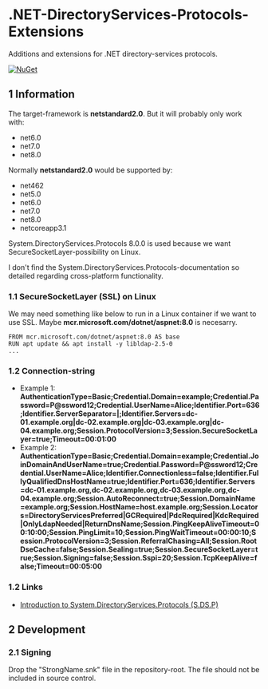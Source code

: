 # .NET-DirectoryServices-Protocols-Extensions

Additions and extensions for .NET directory-services protocols.

[![NuGet](https://img.shields.io/nuget/v/RegionOrebroLan.DirectoryServices.Protocols.svg?label=NuGet)](https://www.nuget.org/packages/RegionOrebroLan.DirectoryServices.Protocols)

## 1 Information

The target-framework is **netstandard2.0**. But it will probably only work with:

- net6.0
- net7.0
- net8.0

Normally **netstandard2.0** would be supported by:

- net462
- net5.0
- net6.0
- net7.0
- net8.0
- netcoreapp3.1

System.DirectoryServices.Protocols 8.0.0 is used because we want SecureSocketLayer-possibility on Linux.

I don't find the System.DirectoryServices.Protocols-documentation so detailed regarding cross-platform functionality.

### 1.1 SecureSocketLayer (SSL) on Linux

We may need something like below to run in a Linux container if we want to use SSL. Maybe **mcr.microsoft.com/dotnet/aspnet:8.0** is necesarry.

	FROM mcr.microsoft.com/dotnet/aspnet:8.0 AS base
	RUN apt update && apt install -y libldap-2.5-0
	...

### 1.2 Connection-string

- Example 1: **AuthenticationType=Basic;Credential.Domain=example;Credential.Password=P@ssword12;Credential.UserName=Alice;Identifier.Port=636;Identifier.ServerSeparator=|;Identifier.Servers=dc-01.example.org|dc-02.example.org|dc-03.example.org|dc-04.example.org;Session.ProtocolVersion=3;Session.SecureSocketLayer=true;Timeout=00:01:00**
- Example 2: **AuthenticationType=Basic;Credential.Domain=example;Credential.JoinDomainAndUserName=true;Credential.Password=P@ssword12;Credential.UserName=Alice;Identifier.Connectionless=false;Identifier.FullyQualifiedDnsHostName=true;Identifier.Port=636;Identifier.Servers=dc-01.example.org,dc-02.example.org,dc-03.example.org,dc-04.example.org;Session.AutoReconnect=true;Session.DomainName=example.org;Session.HostName=host.example.org;Session.Locators=DirectoryServicesPreferred|GCRequired|PdcRequired|KdcRequired|OnlyLdapNeeded|ReturnDnsName;Session.PingKeepAliveTimeout=00:10:00;Session.PingLimit=10;Session.PingWaitTimeout=00:00:10;Session.ProtocolVersion=3;Session.ReferralChasing=All;Session.RootDseCache=false;Session.Sealing=true;Session.SecureSocketLayer=true;Session.Signing=false;Session.Sspi=20;Session.TcpKeepAlive=false;Timeout=00:05:00**

### 1.2 Links

- [Introduction to System.DirectoryServices.Protocols (S.DS.P)](https://docs.microsoft.com/en-us/previous-versions/dotnet/articles/bb332056%28v=msdn.10%29)

## 2 Development

### 2.1 Signing

Drop the "StrongName.snk" file in the repository-root. The file should not be included in source control.
